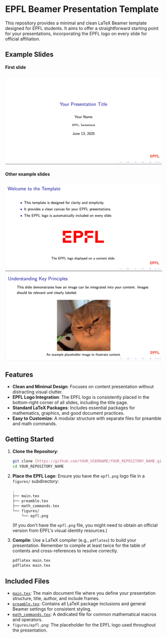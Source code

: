 # EPFL Beamer Presentation Template

This repository provides a minimal and clean LaTeX Beamer template designed for EPFL students. It aims to offer a straightforward starting point for your presentations, incorporating the EPFL logo on every slide for official affiliation.

## Example Slides

#### First slide

<center>
<img src="./assets/example_title.png" alt="Example Title Slide" width="600">
</center>

#### Other example slides

<center>
<img src="./assets/example_simple_slide.png" alt="Example Title Slide" width="600">
</center>
<center>
<img src="./assets/example_other_simple_slide.png" alt="Example Title Slide" width="600">
</center>

## Features

- **Clean and Minimal Design**: Focuses on content presentation without distracting visual clutter.
- **EPFL Logo Integration**: The EPFL logo is consistently placed in the bottom-right corner of all slides, including the title page.
- **Standard LaTeX Packages**: Includes essential packages for mathematics, graphics, and good document practices.
- **Easy to Customize**: A modular structure with separate files for preamble and math commands.

## Getting Started

1. **Clone the Repository**:

   ```bash
   git clone [https://github.com/YOUR_USERNAME/YOUR_REPOSITORY_NAME.git](https://github.com/YOUR_USERNAME/YOUR_REPOSITORY_NAME.git)
   cd YOUR_REPOSITORY_NAME
   ```

2. **Place the EPFL Logo**: Ensure you have the `epfl.png` logo file in a `figures/` subdirectory:

   ```
   .
   ├── main.tex
   ├── preamble.tex
   ├── math_commands.tex
   └── figures/
       └── epfl.png
   ```

   (If you don't have the `epfl.png` file, you might need to obtain an official version from EPFL's visual identity resources.)

3. **Compile**: Use a LaTeX compiler (e.g., `pdflatex`) to build your presentation. Remember to compile at least twice for the table of contents and cross-references to resolve correctly.

   ```bash
   pdflatex main.tex
   pdflatex main.tex
   ```

## Included Files

- [`main.tex`](main.tex): The main document file where you define your presentation structure, title, author, and include frames.
- [`preamble.tex`](preamble.tex): Contains all LaTeX package inclusions and general Beamer settings for consistent styling.
- [`math_commands.tex`](math_commands.tex): A dedicated file for common mathematical macros and operators.
- `figures/epfl.png`: The placeholder for the EPFL logo used throughout the presentation.

